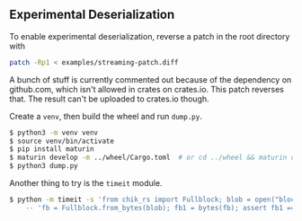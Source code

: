 Experimental Deserialization
----------------------------

To enable experimental deserialization, reverse a patch in the root directory with

```sh
patch -Rp1 < examples/streaming-patch.diff
```

A bunch of stuff is currently commented out because of the dependency on github.com, which isn't allowed in crates on crates.io. This patch reverses that. The result can't be uploaded to crates.io though.


Create a `venv`, then build the wheel and run `dump.py`.

```bash
$ python3 -m venv venv
$ source venv/bin/activate
$ pip install maturin
$ maturin develop -m ../wheel/Cargo.toml  # or cd ../wheel && maturin develop
$ python3 dump.py
```

Another thing to try is the `timeit` module.

```bash
$ python -m timeit -s 'from chik_rs import Fullblock; blob = open("block-1519806.bin", "rb").read()' \
    -- 'fb = Fullblock.from_bytes(blob); fb1 = bytes(fb); assert fb1 == blob'
```
